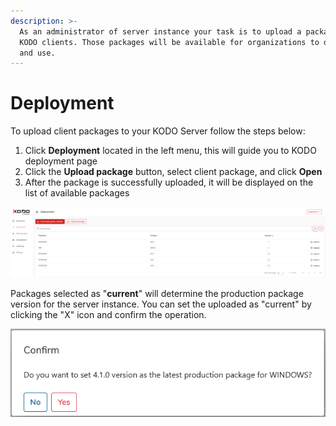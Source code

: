 ```yaml
---
description: >-
  As an administrator of server instance your task is to upload a package with
  KODO clients. Those packages will be available for organizations to download
  and use.
---
```


# Deployment

To upload client packages to your KODO Server follow the steps below:

1. Click **Deployment** located in the left menu, this will guide you to KODO deployment page
2. Click the **Upload package** button, select client package, and click **Open**
3. After the package is successfully uploaded, it will be displayed on the list of available packages

![](../../.gitbook/assets/image%20%281%29.png)

Packages selected as "**current**" will determine the production package version for the server instance. You can set the uploaded as "current" by clicking the "X" icon and confirm the operation. 

![](../../.gitbook/assets/image%20%289%29.png)



